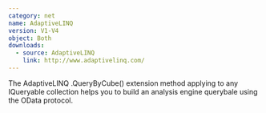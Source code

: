 ```yaml
---
category: net
name: AdaptiveLINQ
version: V1-V4
object: Both
downloads:
  - source: AdaptiveLINQ
    link: http://www.adaptivelinq.com/
---
```

The AdaptiveLINQ .QueryByCube() extension method applying to any IQueryable collection helps you to build an analysis engine querybale using the OData protocol.      
